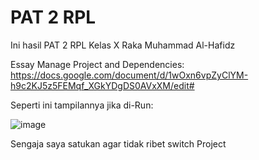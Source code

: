 # PAT 2 RPL
 Ini hasil PAT 2 RPL Kelas X Raka Muhammad Al-Hafidz
 
 
 
 Essay Manage Project and Dependencies: https://docs.google.com/document/d/1wOxn6vpZyClYM-h9c2KJ5z5FEMqf_XGkYDgDS0AVxXM/edit#

Seperti ini tampilannya jika di-Run:



![image](https://user-images.githubusercontent.com/69703296/121713580-39364680-cb07-11eb-8187-cb50ea694d39.png)






Sengaja saya satukan agar tidak ribet switch Project
